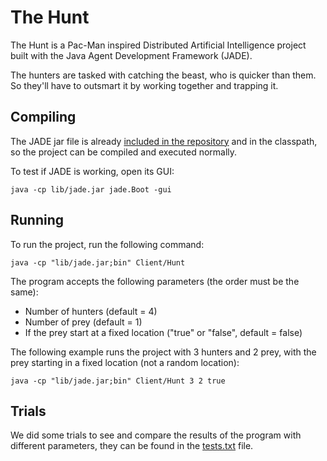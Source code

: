 # The Hunt
The Hunt is a Pac-Man inspired Distributed Artificial Intelligence project built with the Java Agent Development Framework (JADE).

The hunters are tasked with catching the beast, who is quicker than them. So they'll have to outsmart it by working together and trapping it.

## Compiling
The JADE jar file is already [included in the repository](lib/) and in the classpath, so the project can be compiled and executed normally.

To test if JADE is working, open its GUI:

```
java -cp lib/jade.jar jade.Boot -gui
```

## Running

To run the project, run the following command:

```
java -cp "lib/jade.jar;bin" Client/Hunt
```

The program accepts the following parameters (the order must be the same):
* Number of hunters (default = 4)
* Number of prey (default = 1)
* If the prey start at a fixed location ("true" or "false", default = false)

The following example runs the project with 3 hunters and 2 prey, with the prey starting in a fixed location (not a random location):

```
java -cp "lib/jade.jar;bin" Client/Hunt 3 2 true
```

## Trials

We did some trials to see and compare the results of the program with different parameters, they can be found in the [tests.txt](tests.txt) file.